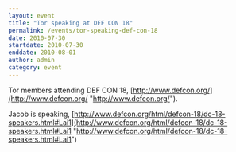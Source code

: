 ```yaml
---
layout: event
title: "Tor speaking at DEF CON 18"
permalink: /events/tor-speaking-def-con-18
date: 2010-07-30
startdate: 2010-07-30
enddate: 2010-08-01
author: admin
category: event
---
```


Tor members attending DEF CON 18, [http://www.defcon.org/](http://www.defcon.org/ "http://www.defcon.org/").

Jacob is speaking, [http://www.defcon.org/html/defcon-18/dc-18-speakers.html#Lai1](http://www.defcon.org/html/defcon-18/dc-18-speakers.html#Lai1 "http://www.defcon.org/html/defcon-18/dc-18-speakers.html#Lai1")

